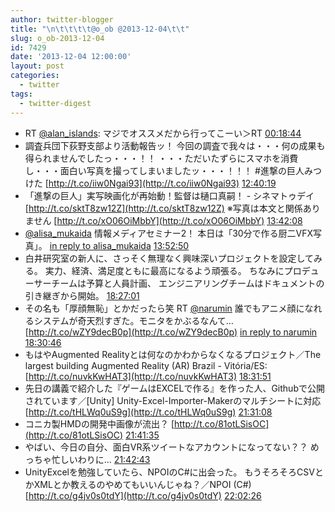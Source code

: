 ```yaml
---
author: twitter-blogger
title: "\n\t\t\t\t@o_ob @2013-12-04\t\t"
slug: o_ob-2013-12-04
id: 7429
date: '2013-12-04 12:00:00'
layout: post
categories:
  - twitter
tags:
  - twitter-digest
---
```


*   RT [@alan_islands](http://twitter.com/alan_islands): マジでオススメだから行ってこーい＞RT [00:18:44](http://twitter.com/o_ob/statuses/407891657900564481)
*   調査兵団下荻野支部より活動報告ッ！ 今回の調査で我々は・・・何の成果も得られませんでしたっ・・・！！ ・・・ただいたずらにスマホを消費し・・・面白い写真を撮ってしまいましたッ・・・！！！ #進撃の巨人みつけた [http://t.co/iiw0Ngai93](http://t.co/iiw0Ngai93) [12:40:19](http://twitter.com/o_ob/statuses/408078284413341696)
*   「進撃の巨人」実写映画化が再始動！監督は樋口真嗣！ - シネマトゥデイ [http://t.co/sktT8zw12Z](http://t.co/sktT8zw12Z) ※写真は本文と関係ありません [http://t.co/xO06OiMbbY](http://t.co/xO06OiMbbY) [13:42:08](http://twitter.com/o_ob/statuses/408093838947782656)
*   [@alisa_mukaida](http://twitter.com/alisa_mukaida) 情報メディアセミナー2！ 本日は「30分で作る厨二VFX写真」。 [in reply to alisa_mukaida](http://twitter.com/alisa_mukaida/statuses/408087382802444289) [13:52:50](http://twitter.com/o_ob/statuses/408096535650377728)
*   白井研究室の新人に、さっそく無理なく興味深いプロジェクトを設定してみる。 実力、経済、満足度ともに最高になるよう頑張る。 ちなみにプロデューサーチームは予算と人員計画、 エンジニアリングチームはドキュメントの引き継ぎから開始。 [18:27:01](http://twitter.com/o_ob/statuses/408165535684100097)
*   その名も「厚顔無恥」とかだったら笑 RT [@narumin](http://twitter.com/narumin) 誰でもアニメ顔になれるシステムが奇天烈すぎた。モニタをかぶるなんて… [http://t.co/wZY9decB0p](http://t.co/wZY9decB0p) [in reply to narumin](http://twitter.com/narumin/statuses/408146311959945216) [18:30:46](http://twitter.com/o_ob/statuses/408166479230541824)
*   もはやAugmented Realityとは何なのかわからなくなるプロジェクト／The largest building Augmented Reality (AR) Brazil - Vitória/ES: [http://t.co/nuvkKwHAT3](http://t.co/nuvkKwHAT3) [18:31:51](http://twitter.com/o_ob/statuses/408166749595381760)
*   先日の講義で紹介した『ゲームはEXCELで作る』を作った人、Githubで公開されています／[Unity] Unity-Excel-Importer-Makerのマルチシートに対応 [http://t.co/tHLWq0uS9g](http://t.co/tHLWq0uS9g) [21:31:08](http://twitter.com/o_ob/statuses/408211871125078017)
*   コニカ製HMDの開発中画像が流出？ [http://t.co/81otLSisOC](http://t.co/81otLSisOC) [21:41:35](http://twitter.com/o_ob/statuses/408214499997405184)
*   やばい、今日の自分、面白VR系ツイートなアカウントになってない？？ めっちゃ忙しいわりに... [21:42:43](http://twitter.com/o_ob/statuses/408214783695925248)
*   UnityExcelを勉強していたら、NPOIのC#に出会った。 もうそろそろCSVとかXMLとか教えるのやめてもいいんじゃね？／NPOI (C#) [http://t.co/g4jv0s0tdY](http://t.co/g4jv0s0tdY) [22:02:26](http://twitter.com/o_ob/statuses/408219745771474946)